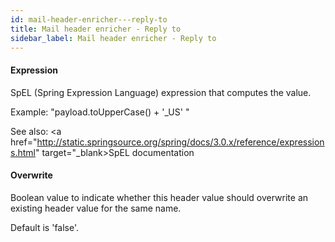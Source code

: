 ```yaml
---
id: mail-header-enricher---reply-to
title: Mail header enricher - Reply to
sidebar_label: Mail header enricher - Reply to
---
```

#### Expression
SpEL (Spring Expression Language) expression that computes the value.

Example:
"payload.toUpperCase() + '_US' "

See also: 
<a href="http://static.springsource.org/spring/docs/3.0.x/reference/expressions.html" target="_blank>SpEL documentation</a>

#### Overwrite
Boolean value to indicate whether this header value should overwrite an existing header value for the same name.

Default is 'false'.

